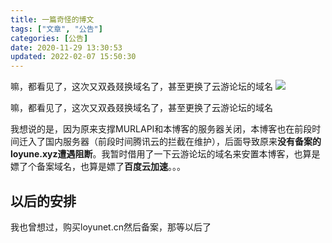 ```yaml
---
title: 一篇奇怪的博文
tags: ["文章", "公告"]
categories: [公告]
date: 2020-11-29 13:30:53
updated: 2022-02-07 15:50:30
---
```


嘛，都看见了，这次又双叒叕换域名了，甚至更换了云游论坛的域名
![](https://assets.tnxg.whitenuo.cn/images/cover/benner_tianxiang_Lotianyi_1.png)

<!-- more -->

嘛，都看见了，这次又双叒叕换域名了，甚至更换了云游论坛的域名

我想说的是，因为原来支撑MURLAPI和本博客的服务器关闭，本博客也在前段时间迁入了国内服务器（前段时间腾讯云的拦截在维护），后面导致原来**没有备案的loyune.xyz遭遇阻断**。我暂时借用了一下云游论坛的域名来安置本博客，也算是嫖了个备案域名，也算是嫖了**百度云加速**。。。

## 以后的安排

我也曾想过，购买loyunet.cn然后备案，那等以后了
